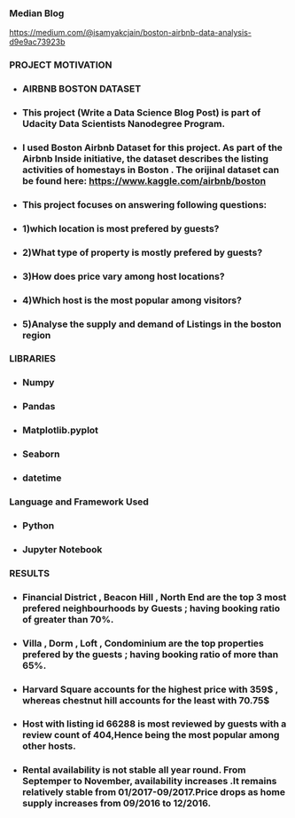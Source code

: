 ### Median Blog
https://medium.com/@isamyakcjain/boston-airbnb-data-analysis-d9e9ac73923b

### PROJECT MOTIVATION
* ### AIRBNB BOSTON DATASET
* ### This project (Write a Data Science Blog Post) is part of Udacity Data Scientists Nanodegree Program.
* ### I used Boston Airbnb Dataset for this project. As part of the Airbnb Inside initiative, the dataset describes the listing activities of homestays in Boston . The orijinal    dataset can be found here: https://www.kaggle.com/airbnb/boston
* ### This project focuses on answering following questions:
* ### 1)which location is most prefered by guests?
* ### 2)What type of property is mostly prefered by guests?
* ### 3)How does price vary among host locations?
* ### 4)Which host is the most popular among visitors?
* ### 5)Analyse the supply and demand of Listings in the boston region
### LIBRARIES
* ### Numpy
* ### Pandas
* ### Matplotlib.pyplot
* ### Seaborn
* ### datetime
### Language and Framework Used
* ### Python
* ### Jupyter Notebook
### RESULTS
* ### Financial District , Beacon Hill , North End are the top 3 most prefered neighbourhoods by Guests ; having booking ratio of greater than 70%.
* ### Villa , Dorm , Loft , Condominium are the top properties prefered by the guests ; having booking ratio of more than 65%.
* ### Harvard Square accounts for the highest price with 359$ , whereas chestnut hill accounts for the least with 70.75$
* ### Host with listing id 66288 is most reviewed by guests with a review count of 404,Hence being the most popular among other hosts.
* ###  Rental availability is not stable all year round. From Septemper to November, availability increases .It remains relatively stable from 01/2017-09/2017.Price drops as home supply increases from 09/2016 to 12/2016.






